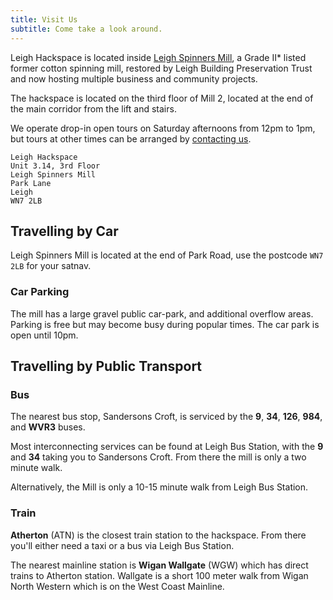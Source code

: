 ```yaml
---
title: Visit Us
subtitle: Come take a look around.
---
```


Leigh Hackspace is located inside [Leigh Spinners Mill](https://www.spinnersmill.co.uk), a Grade II* listed former cotton spinning mill, restored by Leigh Building Preservation Trust and now hosting multiple business and community projects.

The hackspace is located on the third floor of Mill 2, located at the end of the main corridor from the lift and stairs. 

We operate drop-in open tours on Saturday afternoons from 12pm to 1pm, but tours at other times can be arranged by [contacting us](mailto:info@leighhack.org).

```
Leigh Hackspace
Unit 3.14, 3rd Floor
Leigh Spinners Mill
Park Lane
Leigh
WN7 2LB
```

## Travelling by Car

Leigh Spinners Mill is located at the end of Park Road, use the postcode `WN7 2LB` for your satnav. 

### Car Parking

The mill has a large gravel public car-park, and additional overflow areas. Parking is free but may become busy during popular times. The car park is open until 10pm.

## Travelling by Public Transport

### Bus

The nearest bus stop, Sandersons Croft, is serviced by the **9**, **34**, **126**, **984**, and **WVR3** buses. 

Most interconnecting services can be found at Leigh Bus Station, with the **9** and **34** taking you to Sandersons Croft. From there the mill is only a two minute walk.

Alternatively, the Mill is only a 10-15 minute walk from Leigh Bus Station.

### Train

**Atherton** (ATN) is the closest train station to the hackspace. From there you'll either need a taxi or a bus via Leigh Bus Station.

The nearest mainline station is **Wigan Wallgate** (WGW) which has direct trains to Atherton station. Wallgate is a short 100 meter walk from Wigan North Western which is on the West Coast Mainline.